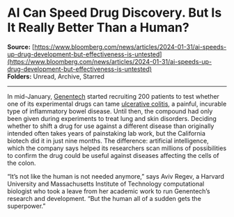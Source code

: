 # AI Can Speed Drug Discovery. But Is It Really Better Than a Human?

**Source:** [https://www.bloomberg.com/news/articles/2024-01-31/ai-speeds-up-drug-development-but-effectiveness-is-untested](https://www.bloomberg.com/news/articles/2024-01-31/ai-speeds-up-drug-development-but-effectiveness-is-untested)  
**Folders:** Unread, Archive, Starred  

---

<div><p>In mid-January, <a href="https://www.bloomberg.com/quote/1918938D:US">  Genentech</a> started recruiting 200 patients to test whether one of its experimental drugs can tame <a href="https://www.niddk.nih.gov/health-information/digestive-diseases/ulcerative-colitis"> ulcerative colitis</a>, a painful, incurable type of inflammatory bowel disease. Until then, the compound had only been given during experiments to treat lung and skin disorders. Deciding whether to shift a drug for use against a different disease than originally intended often takes years of painstaking lab work, but the California biotech did it in just nine months. The difference: artificial intelligence, which the company says helped its researchers scan millions of possibilities to confirm the drug could be useful against diseases affecting the cells of the colon.</p><p>“It’s not like the human is not needed anymore,” says  Aviv Regev, a Harvard University and Massachusetts Institute of Technology computational biologist who took a leave from her academic work to run Genentech’s research and development. “But the human all of a sudden gets the superpower.”</p></div>